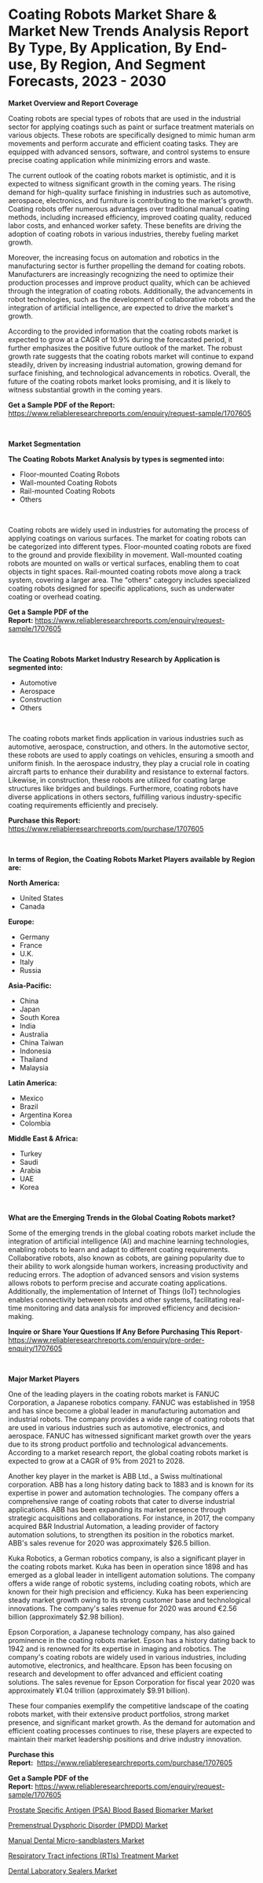 <p><h1>Coating Robots Market Share & Market New Trends Analysis Report By Type, By Application, By End-use, By Region, And Segment Forecasts, 2023 - 2030</h1></p><p><strong>Market Overview and Report Coverage</strong></p>
<p><p>Coating robots are special types of robots that are used in the industrial sector for applying coatings such as paint or surface treatment materials on various objects. These robots are specifically designed to mimic human arm movements and perform accurate and efficient coating tasks. They are equipped with advanced sensors, software, and control systems to ensure precise coating application while minimizing errors and waste.</p><p>The current outlook of the coating robots market is optimistic, and it is expected to witness significant growth in the coming years. The rising demand for high-quality surface finishing in industries such as automotive, aerospace, electronics, and furniture is contributing to the market's growth. Coating robots offer numerous advantages over traditional manual coating methods, including increased efficiency, improved coating quality, reduced labor costs, and enhanced worker safety. These benefits are driving the adoption of coating robots in various industries, thereby fueling market growth.</p><p>Moreover, the increasing focus on automation and robotics in the manufacturing sector is further propelling the demand for coating robots. Manufacturers are increasingly recognizing the need to optimize their production processes and improve product quality, which can be achieved through the integration of coating robots. Additionally, the advancements in robot technologies, such as the development of collaborative robots and the integration of artificial intelligence, are expected to drive the market's growth.</p><p>According to the provided information that the coating robots market is expected to grow at a CAGR of 10.9% during the forecasted period, it further emphasizes the positive future outlook of the market. The robust growth rate suggests that the coating robots market will continue to expand steadily, driven by increasing industrial automation, growing demand for surface finishing, and technological advancements in robotics. Overall, the future of the coating robots market looks promising, and it is likely to witness substantial growth in the coming years.</p></p>
<p><strong>Get a Sample PDF of the Report:</strong> <a href="https://www.reliableresearchreports.com/enquiry/request-sample/1707605">https://www.reliableresearchreports.com/enquiry/request-sample/1707605</a></p>
<p>&nbsp;</p>
<p><strong>Market Segmentation</strong></p>
<p><strong>The Coating Robots Market Analysis by types is segmented into:</strong></p>
<p><ul><li>Floor-mounted Coating Robots</li><li>Wall-mounted Coating Robots</li><li>Rail-mounted Coating Robots</li><li>Others</li></ul></p>
<p>&nbsp;</p>
<p><p>Coating robots are widely used in industries for automating the process of applying coatings on various surfaces. The market for coating robots can be categorized into different types. Floor-mounted coating robots are fixed to the ground and provide flexibility in movement. Wall-mounted coating robots are mounted on walls or vertical surfaces, enabling them to coat objects in tight spaces. Rail-mounted coating robots move along a track system, covering a larger area. The "others" category includes specialized coating robots designed for specific applications, such as underwater coating or overhead coating.</p></p>
<p><strong>Get a Sample PDF of the Report:</strong>&nbsp;<a href="https://www.reliableresearchreports.com/enquiry/request-sample/1707605">https://www.reliableresearchreports.com/enquiry/request-sample/1707605</a></p>
<p>&nbsp;</p>
<p><strong>The Coating Robots Market Industry Research by Application is segmented into:</strong></p>
<p><ul><li>Automotive</li><li>Aerospace</li><li>Construction</li><li>Others</li></ul></p>
<p>&nbsp;</p>
<p><p>The coating robots market finds application in various industries such as automotive, aerospace, construction, and others. In the automotive sector, these robots are used to apply coatings on vehicles, ensuring a smooth and uniform finish. In the aerospace industry, they play a crucial role in coating aircraft parts to enhance their durability and resistance to external factors. Likewise, in construction, these robots are utilized for coating large structures like bridges and buildings. Furthermore, coating robots have diverse applications in others sectors, fulfilling various industry-specific coating requirements efficiently and precisely.</p></p>
<p><strong>Purchase this Report:</strong>&nbsp; <a href="https://www.reliableresearchreports.com/purchase/1707605">https://www.reliableresearchreports.com/purchase/1707605</a></p>
<p>&nbsp;</p>
<p><strong>In terms of Region, the Coating Robots Market Players available by Region are:</strong></p>
<p>
    <p> <strong> North America: </strong>
        <ul>
            <li>United States</li>
            <li>Canada</li>
        </ul>
        </p> 
    <p> <strong> Europe: </strong>
        <ul>
            <li>Germany</li>
            <li>France</li>
            <li>U.K.</li>
            <li>Italy</li>
            <li>Russia</li>
        </ul>
        </p> 
    <p> <strong> Asia-Pacific: </strong>
        <ul>
            <li>China</li>
            <li>Japan</li>
            <li>South Korea</li>
            <li>India</li>
            <li>Australia</li>
            <li>China Taiwan</li>
            <li>Indonesia</li>
            <li>Thailand</li>
            <li>Malaysia</li>
        </ul>
        </p> 
    <p> <strong> Latin America: </strong>
        <ul>
            <li>Mexico</li>
            <li>Brazil</li>
            <li>Argentina Korea</li>
            <li>Colombia</li>
        </ul>
        </p> 
    <p> <strong> Middle East & Africa: </strong>
        <ul>
            <li>Turkey</li>
            <li>Saudi</li>
            <li>Arabia</li>
            <li>UAE</li>
            <li>Korea</li>
        </ul>
    </p>
    </p>
<p>&nbsp;</p>
<p><strong>What are the Emerging Trends in the Global Coating Robots market?</strong></p>
<p><p>Some of the emerging trends in the global coating robots market include the integration of artificial intelligence (AI) and machine learning technologies, enabling robots to learn and adapt to different coating requirements. Collaborative robots, also known as cobots, are gaining popularity due to their ability to work alongside human workers, increasing productivity and reducing errors. The adoption of advanced sensors and vision systems allows robots to perform precise and accurate coating applications. Additionally, the implementation of Internet of Things (IoT) technologies enables connectivity between robots and other systems, facilitating real-time monitoring and data analysis for improved efficiency and decision-making.</p></p>
<p><strong>Inquire or Share Your Questions If Any Before Purchasing This Report</strong>- <a href="https://www.reliableresearchreports.com/enquiry/pre-order-enquiry/1707605">https://www.reliableresearchreports.com/enquiry/pre-order-enquiry/1707605</a></p>
<p>&nbsp;</p>
<p><strong>Major Market Players</strong></p>
<p><p>One of the leading players in the coating robots market is FANUC Corporation, a Japanese robotics company. FANUC was established in 1958 and has since become a global leader in manufacturing automation and industrial robots. The company provides a wide range of coating robots that are used in various industries such as automotive, electronics, and aerospace. FANUC has witnessed significant market growth over the years due to its strong product portfolio and technological advancements. According to a market research report, the global coating robots market is expected to grow at a CAGR of 9% from 2021 to 2028.</p><p>Another key player in the market is ABB Ltd., a Swiss multinational corporation. ABB has a long history dating back to 1883 and is known for its expertise in power and automation technologies. The company offers a comprehensive range of coating robots that cater to diverse industrial applications. ABB has been expanding its market presence through strategic acquisitions and collaborations. For instance, in 2017, the company acquired B&R Industrial Automation, a leading provider of factory automation solutions, to strengthen its position in the robotics market. ABB's sales revenue for 2020 was approximately $26.5 billion.</p><p>Kuka Robotics, a German robotics company, is also a significant player in the coating robots market. Kuka has been in operation since 1898 and has emerged as a global leader in intelligent automation solutions. The company offers a wide range of robotic systems, including coating robots, which are known for their high precision and efficiency. Kuka has been experiencing steady market growth owing to its strong customer base and technological innovations. The company's sales revenue for 2020 was around €2.56 billion (approximately $2.98 billion).</p><p>Epson Corporation, a Japanese technology company, has also gained prominence in the coating robots market. Epson has a history dating back to 1942 and is renowned for its expertise in imaging and robotics. The company's coating robots are widely used in various industries, including automotive, electronics, and healthcare. Epson has been focusing on research and development to offer advanced and efficient coating solutions. The sales revenue for Epson Corporation for fiscal year 2020 was approximately ¥1.04 trillion (approximately $9.91 billion).</p><p>These four companies exemplify the competitive landscape of the coating robots market, with their extensive product portfolios, strong market presence, and significant market growth. As the demand for automation and efficient coating processes continues to rise, these players are expected to maintain their market leadership positions and drive industry innovation.</p></p>
<p><strong>Purchase this Report:</strong>&nbsp;&nbsp;<a href="https://www.reliableresearchreports.com/purchase/1707605">https://www.reliableresearchreports.com/purchase/1707605</a></p>
<p></p>
<p><strong>Get a Sample PDF of the Report:</strong>&nbsp;<a href="https://www.reliableresearchreports.com/enquiry/request-sample/1707605">https://www.reliableresearchreports.com/enquiry/request-sample/1707605</a></p>
<p><p><a href="https://www.linkedin.com/pulse/prostate-specific-antigen-psa-blood-based-biomarker-market-mpghe/">Prostate Specific Antigen (PSA) Blood Based Biomarker Market</a></p><p><a href="https://www.linkedin.com/pulse/premenstrual-dysphoric-disorder-pmdd-market-research-report-provides-vgcce/">Premenstrual Dysphoric Disorder (PMDD) Market</a></p><p><a href="https://medium.com/@lloydgrimes52/manual-dental-micro-sandblasters-market-outlook-industry-overview-and-forecast-2023-to-2030-ec7ada53c96f">Manual Dental Micro-sandblasters Market</a></p><p><a href="https://www.linkedin.com/pulse/decoding-respiratory-tract-infections-rtis-treatment-3fxze/">Respiratory Tract infections (RTIs) Treatment Market</a></p><p><a href="https://medium.com/@malliefeest1955/dental-laboratory-sealers-market-size-market-outlook-and-market-forecast-2023-to-2030-51b80eed0e0f">Dental Laboratory Sealers Market</a></p></p>